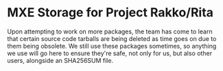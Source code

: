 # MXE Storage for Project Rakko/Rita

Upon attempting to work on more packages, the team has come to learn that certain source code tarballs are being deleted as time goes on due to them being obsolete. We still use these packages sometimes, so anything we use will go here to ensure they're safe, not only for us, but also other users, alongside an SHA256SUM file.
